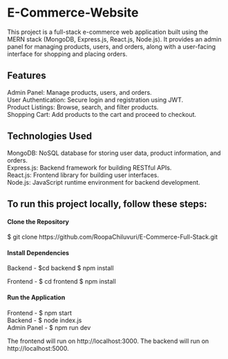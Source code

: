 # E-Commerce-Website

<p>This project is a full-stack e-commerce web application built using the MERN stack (MongoDB, Express.js, React.js, Node.js). It provides an admin panel for managing products, users, and orders, along with a user-facing interface for shopping and placing orders.</p>

<h2>Features</h2>
Admin Panel: Manage products, users, and orders.<br/>
User Authentication: Secure login and registration using JWT.<br/>
Product Listings: Browse, search, and filter products.<br/>
Shopping Cart: Add products to the cart and proceed to checkout.<br/>

<h2>Technologies Used</h2>
MongoDB: NoSQL database for storing user data, product information, and orders. <br/>
Express.js: Backend framework for building RESTful APIs. <br/>
React.js: Frontend library for building user interfaces.<br/>
Node.js: JavaScript runtime environment for backend development.<br/>

<h2>To run this project locally, follow these steps:</h2>

<h4>Clone the Repository</h4>
$ git clone https://github.com/RoopaChiluvuri/E-Commerce-Full-Stack.git

<h4>Install Dependencies</h4>
Backend - $cd backend
$ npm install

Frontend - $ cd frontend
$ npm install

<h4>Run the Application</h4>
Frontend - $ npm start<br/>
Backend - $ node index.js<br/>
Admin Panel - $ npm run dev<br/>

The frontend will run on http://localhost:3000.
The backend will run on http://localhost:5000.





